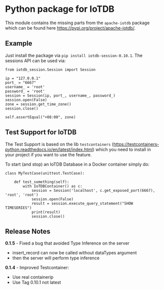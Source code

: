 # Python package for IoTDB

This module contains the missing parts from the `apache-iotdb` package which can be found here https://pypi.org/project/apache-iotdb/.

## Example

Just install the package via `pip install iotdb-session-0.10.1`.
The sessions API can be used via:

```
from iotdb_session.Session import Session

ip = "127.0.0.1"
port_ = "6667"
username_ = 'root'
password_ = 'root'
session = Session(ip, port_, username_, password_)
session.open(False)
zone = session.get_time_zone()
session.close()

self.assertEqual("+08:00", zone)
```

## Test Support for IoTDB

The Test Support is based on the lib `testcontainers` (https://testcontainers-python.readthedocs.io/en/latest/index.html) which you need to install in your project if you want to use the feature.

To start (and stop) an IoTDB Database in a Docker container simply do:
```
class MyTestCase(unittest.TestCase):

    def test_something(self):
        with IoTDBContainer() as c:
            session = Session('localhost', c.get_exposed_port(6667), 'root', 'root')
            session.open(False)
            result = session.execute_query_statement("SHOW TIMESERIES")
            print(result)
            session.close()
```

## Release Notes

**0.1.5** - Fixed a bug that avoided Type Inference on the server
* insert_record can now be called without dataTypes argument
* then the server will perform type inference

**0.1.4** - Improved Testcontainer: 
* Use real containerip
* Use Tag 0.10.1 not latest